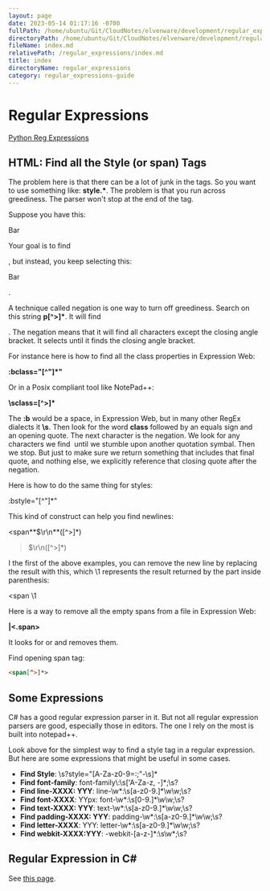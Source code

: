 ```yaml
---
layout: page
date: 2023-05-14 01:17:16 -0700
fullPath: /home/ubuntu/Git/CloudNotes/elvenware/development/regular_expressions/index.md
directoryPath: /home/ubuntu/Git/CloudNotes/elvenware/development/regular_expressions
fileName: index.md
relativePath: /regular_expressions/index.md
title: index
directoryName: regular_expressions
category: regular_expressions-guide
---
```


# Regular Expressions

[Python Reg Expressions](PythonRegEx.html)

## HTML: Find all the Style (or span) Tags

The problem here is that there can be a lot of junk in the tags. So you want to use something like: **style.\***. The problem is that you run across greediness. The parser won't stop at the end of the tag.

Suppose you have this:

<p>Bar</p>

Your goal is to find <p>, but instead, you keep selecting this: <p>Bar</p>.

A technique called negation is one way to turn off greediness. Search on this string **p\[^>\]\***. It will find <p>. The negation means that it will find all characters except the closing angle bracket. It selects until it finds the closing angle bracket.

For instance here is how to find all the class properties in Expression Web:

**:bclass="\[^"\]\*"**

Or in a Posix compliant tool like NotePad++:

**\\sclass=\[^>\]\***

The **:b** would be a space, in Expression Web, but in many other RegEx dialects it **\\s**. Then look for the word **class** followed by an equals sign and an opening quote. The next character is the negation. We look for any characters we find  until we stumble upon another quotation symbal. Then we stop. But just to make sure we return something that includes that final quote, and nothing else, we explicitly reference that closing quote after the negation.

Here is how to do the same thing for styles:

:bstyle="\[^"\]\*"

This kind of construct can help you find newlines:

<span**$\\r\\n**(\[^>\]\*)
>$\\r\\n(</span></span>\[^>\]\*)

I the first of the above examples, you can remove the new line by replacing the result with this, which \\1 represents the result returned by the part inside parenthesis:

<span \\1

Here is a way to remove all the empty spans from a file in Expression Web:

**<span>|<.span>**

It looks for <span> or </span> and removes them.

Find opening span tag:

```html
<span[^>]*>
```

## Some Expressions

C# has a good regular expression parser in it. But not all regular expression parsers are good, especially those in editors. The one I rely on the most is built into notepad++.

Look above for the simplest way to find a style tag in a regular expression. But here are some expressions that might be useful in some cases.

*   **Find Style**: \\s?style="\[A-Za-z0-9=:;"-\\s\]\*
*   **Find font-family**: font-family\\:\\s\['A-Za-z, -\]\*;\\s?
*   **Find line-XXXX: YYY**: line-\\w\*:\\s\[a-z0-9.\]\*\\w\\w;\\s?
*   **Find font-XXXX**: YYpx: font-\\w\*:\\s\[0-9.\]\*\\w\\w;\\s?
*   **Find text-XXXX: YYY**: text-\\w\*:\\s\[a-z0-9.\]\*\\w\\w;\\s?
*   **Find padding-XXXX: YYY**: padding-\\w\*:\\s\[a-z0-9.\]\*\\w\\w;\\s?
*   **Find letter-XXXX**: YYY: letter-\\w\*:\\s\[a-z0-9.\]\*\\w\\w;\\s?
*   **Find webkit-XXXX:YYY**: -webkit-\[a-z-\]\*:\\s\\w\*;\\s?

## Regular Expression in C#

See [this page](../csharp/RegularExpressions.html).
